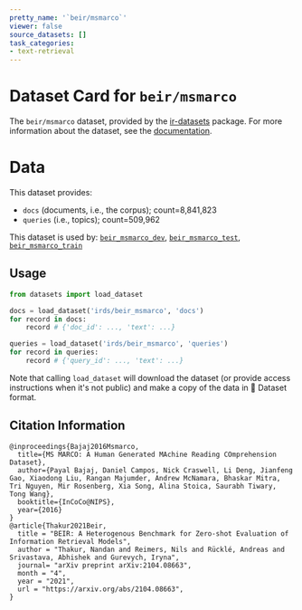 ```yaml
---
pretty_name: '`beir/msmarco`'
viewer: false
source_datasets: []
task_categories:
- text-retrieval
---
```


# Dataset Card for `beir/msmarco`

The `beir/msmarco` dataset, provided by the [ir-datasets](https://ir-datasets.com/) package.
For more information about the dataset, see the [documentation](https://ir-datasets.com/beir#beir/msmarco).

# Data

This dataset provides:
 - `docs` (documents, i.e., the corpus); count=8,841,823
 - `queries` (i.e., topics); count=509,962


This dataset is used by: [`beir_msmarco_dev`](https://huggingface.co/datasets/irds/beir_msmarco_dev), [`beir_msmarco_test`](https://huggingface.co/datasets/irds/beir_msmarco_test), [`beir_msmarco_train`](https://huggingface.co/datasets/irds/beir_msmarco_train)


## Usage

```python
from datasets import load_dataset

docs = load_dataset('irds/beir_msmarco', 'docs')
for record in docs:
    record # {'doc_id': ..., 'text': ...}

queries = load_dataset('irds/beir_msmarco', 'queries')
for record in queries:
    record # {'query_id': ..., 'text': ...}

```

Note that calling `load_dataset` will download the dataset (or provide access instructions when it's not public) and make a copy of the
data in 🤗 Dataset format.

## Citation Information

```
@inproceedings{Bajaj2016Msmarco,
  title={MS MARCO: A Human Generated MAchine Reading COmprehension Dataset},
  author={Payal Bajaj, Daniel Campos, Nick Craswell, Li Deng, Jianfeng Gao, Xiaodong Liu, Rangan Majumder, Andrew McNamara, Bhaskar Mitra, Tri Nguyen, Mir Rosenberg, Xia Song, Alina Stoica, Saurabh Tiwary, Tong Wang},
  booktitle={InCoCo@NIPS},
  year={2016}
}
@article{Thakur2021Beir,
  title = "BEIR: A Heterogenous Benchmark for Zero-shot Evaluation of Information Retrieval Models",
  author = "Thakur, Nandan and Reimers, Nils and Rücklé, Andreas and Srivastava, Abhishek and Gurevych, Iryna", 
  journal= "arXiv preprint arXiv:2104.08663",
  month = "4",
  year = "2021",
  url = "https://arxiv.org/abs/2104.08663",
}
```

